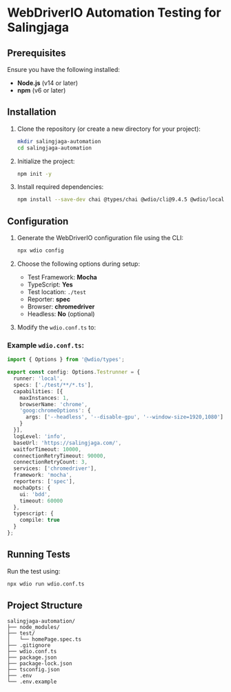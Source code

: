 
# WebDriverIO Automation Testing for Salingjaga 


## Prerequisites

Ensure you have the following installed:
- **Node.js** (v14 or later)
- **npm** (v6 or later)

## Installation

1. Clone the repository (or create a new directory for your project):
    ```bash
    mkdir salingjaga-automation
    cd salingjaga-automation
    ```

2. Initialize the project:
    ```bash
    npm init -y
    ```

3. Install required dependencies:
    ```bash
    npm install --save-dev chai @types/chai @wdio/cli@9.4.5 @wdio/local-runner@9.4.5 @wdio/mocha-framework@9.4.4 ts-node@10.9.2 typescript@5.7.2 webdriverio@9.4.5 chromedriver
    ```

## Configuration

1. Generate the WebDriverIO configuration file using the CLI:
    ```bash
    npx wdio config
    ```

2. Choose the following options during setup:
    - Test Framework: **Mocha**
    - TypeScript: **Yes**
    - Test location: `./test`
    - Reporter: **spec**
    - Browser: **chromedriver**
    - Headless: **No** (optional)

3. Modify the `wdio.conf.ts` to:

### Example `wdio.conf.ts`:

```typescript
import { Options } from '@wdio/types';

export const config: Options.Testrunner = {
  runner: 'local',
  specs: ['./test/**/*.ts'],
  capabilities: [{
    maxInstances: 1,
    browserName: 'chrome',
    'goog:chromeOptions': {
      args: ['--headless', '--disable-gpu', '--window-size=1920,1080']
    }
  }],
  logLevel: 'info',
  baseUrl: 'https://salingjaga.com/',
  waitforTimeout: 10000,
  connectionRetryTimeout: 90000,
  connectionRetryCount: 3,
  services: ['chromedriver'],
  framework: 'mocha',
  reporters: ['spec'],
  mochaOpts: {
    ui: 'bdd',
    timeout: 60000
  },
  typescript: {
    compile: true
  }
};
```

## Running Tests

Run the test using:

```bash
npx wdio run wdio.conf.ts
```

## Project Structure

```
salingjaga-automation/
├── node_modules/
├── test/
│   └── homePage.spec.ts
├── .gitignore
├── wdio.conf.ts
├── package.json
├── package-lock.json
├── tsconfig.json
├── .env
└── .env.example
```
